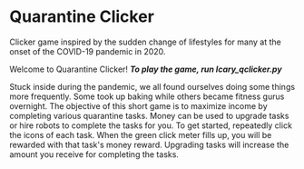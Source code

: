 # Quarantine Clicker
Clicker game inspired by the sudden change of lifestyles for many at the onset of the COVID-19 pandemic in 2020.

Welcome to Quarantine Clicker!
***To play the game, run lcary_qclicker.py***

Stuck inside during the pandemic, we all found ourselves doing some things more frequently. Some took up baking while others became fitness gurus overnight. The objective of this short game is to maximize income by completing various quarantine tasks. Money can be used to upgrade tasks or hire robots to complete the tasks for you. To get started, repeatedly click the icons of each task. When the green click meter fills up, you will be rewarded with that task's money reward. Upgrading tasks will increase the amount you receive for completing the tasks.

